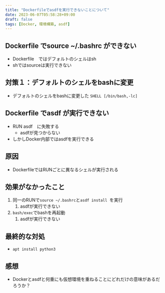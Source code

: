 ```yaml
---
title: "Dockerfileでasdfを実行できないことについて"
date: 2023-06-07T05:58:28+09:00
draft: false
tags: [Docker, 環境構築, asdf]
---
```

## Dockerfile でsource ~/.bashrc ができない
- Dockerfile　ではデフォルトのシェルはsh
- shではsourceは実行できない

## 対策１：デフォルトのシェルをbashに変更
- デフォルトのシェルをbashに変更した
   `SHELL [/bin/bash,-lc]`

## Dockerfile でasdf が実行できない
- RUN asdf　に失敗する
  - asdfが見つからない
- しかしDocker内部ではasdfを実行できる

## 原因
- DockerfileではRUNごとに異なるシェルが実行される

## 効果がなかったこと
1. 同一のRUNで`source ~/.bashrc`と`asdf install `を実行
   1. asdfが実行できない
2. `bash/exec`でbashを再起動
   1. asdfが実行できない 

## 最終的な対処
- `apt install python3`

## 感想
- Dockerとasdfと何重にも仮想環境を重ねることにどれだけの意味があるだろうか？
